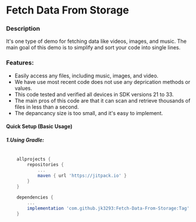 # Fetch Data From Storage

### Description

It's one type of demo for fetching data like videos, images, and music. The main goal of this demo is to simplify and sort your code into single lines.

### Features:

* Easily access any files, including music, images, and video.
* We have use most recent code does not use any deprication methods or values.
* This code tested and verified all devices in SDK versions 21 to 33.
* The main pros of this code are that it can scan and retrieve thousands of files in less than a second.
* The depancancy size is too small, and it's easy to implement.

#### Quick Setup (Basic Usage)
##### 1.Using Gradle:

```groovy

	allprojects {
		repositories {
			...
			maven { url 'https://jitpack.io' }
		}
	}
	
	dependencies {
		...
	    implementation 'com.github.jk3293:Fetch-Data-From-Storage:Tag'
	}
	
```


